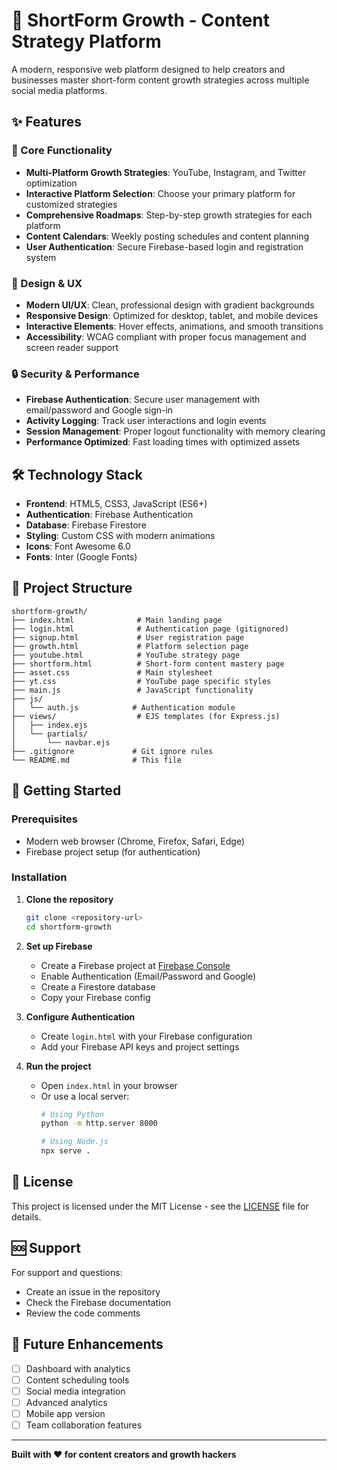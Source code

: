 # 🚀 ShortForm Growth - Content Strategy Platform

A modern, responsive web platform designed to help creators and businesses master short-form content growth strategies across multiple social media platforms.

## ✨ Features

### 🎯 Core Functionality
- **Multi-Platform Growth Strategies**: YouTube, Instagram, and Twitter optimization
- **Interactive Platform Selection**: Choose your primary platform for customized strategies
- **Comprehensive Roadmaps**: Step-by-step growth strategies for each platform
- **Content Calendars**: Weekly posting schedules and content planning
- **User Authentication**: Secure Firebase-based login and registration system

### 🎨 Design & UX
- **Modern UI/UX**: Clean, professional design with gradient backgrounds
- **Responsive Design**: Optimized for desktop, tablet, and mobile devices
- **Interactive Elements**: Hover effects, animations, and smooth transitions
- **Accessibility**: WCAG compliant with proper focus management and screen reader support

### 🔒 Security & Performance
- **Firebase Authentication**: Secure user management with email/password and Google sign-in
- **Activity Logging**: Track user interactions and login events
- **Session Management**: Proper logout functionality with memory clearing
- **Performance Optimized**: Fast loading times with optimized assets

## 🛠️ Technology Stack

- **Frontend**: HTML5, CSS3, JavaScript (ES6+)
- **Authentication**: Firebase Authentication
- **Database**: Firebase Firestore
- **Styling**: Custom CSS with modern animations
- **Icons**: Font Awesome 6.0
- **Fonts**: Inter (Google Fonts)

## 📁 Project Structure

```
shortform-growth/
├── index.html              # Main landing page
├── login.html              # Authentication page (gitignored)
├── signup.html             # User registration page
├── growth.html             # Platform selection page
├── youtube.html            # YouTube strategy page
├── shortform.html          # Short-form content mastery page
├── asset.css               # Main stylesheet
├── yt.css                  # YouTube page specific styles
├── main.js                 # JavaScript functionality
├── js/
│   └── auth.js            # Authentication module
├── views/                  # EJS templates (for Express.js)
│   ├── index.ejs
│   └── partials/
│       └── navbar.ejs
├── .gitignore             # Git ignore rules
└── README.md              # This file
```

## 🚀 Getting Started

### Prerequisites
- Modern web browser (Chrome, Firefox, Safari, Edge)
- Firebase project setup (for authentication)

### Installation

1. **Clone the repository**
   ```bash
   git clone <repository-url>
   cd shortform-growth
   ```

2. **Set up Firebase**
   - Create a Firebase project at [Firebase Console](https://console.firebase.google.com/)
   - Enable Authentication (Email/Password and Google)
   - Create a Firestore database
   - Copy your Firebase config

3. **Configure Authentication**
   - Create `login.html` with your Firebase configuration
   - Add your Firebase API keys and project settings

4. **Run the project**
   - Open `index.html` in your browser
   - Or use a local server:
     ```bash
     # Using Python
     python -m http.server 8000
     
     # Using Node.js
     npx serve .
     ```

## 📄 License

This project is licensed under the MIT License - see the [LICENSE](LICENSE) file for details.

## 🆘 Support

For support and questions:
- Create an issue in the repository
- Check the Firebase documentation
- Review the code comments

## 🔮 Future Enhancements

- [ ] Dashboard with analytics
- [ ] Content scheduling tools
- [ ] Social media integration
- [ ] Advanced analytics
- [ ] Mobile app version
- [ ] Team collaboration features

---

**Built with ❤️ for content creators and growth hackers**
